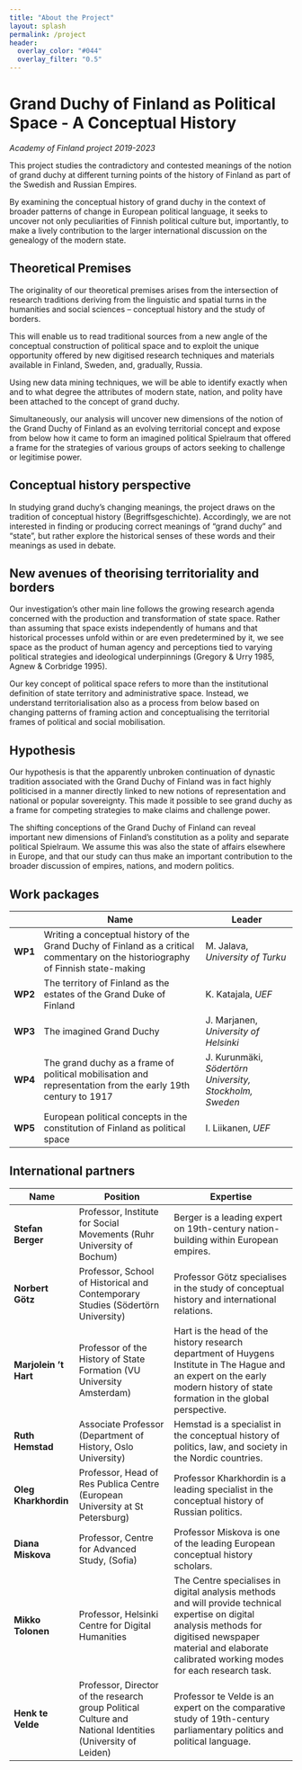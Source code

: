 ```yaml
---
title: "About the Project"
layout: splash
permalink: /project
header:
  overlay_color: "#044"
  overlay_filter: "0.5"
---
```


# Grand Duchy of Finland as Political Space - A Conceptual History 

*Academy of Finland project 2019-2023* 

This project studies the contradictory and contested meanings of the notion of grand duchy at different turning points of the history of Finland as part of the Swedish and Russian Empires.  

By examining the conceptual history of grand duchy in the context of broader patterns of change in European political language, it seeks to uncover not only peculiarities of Finnish political culture but, importantly, to make a lively contribution to the larger international discussion on the genealogy of the modern state. 

## Theoretical Premises

The originality of our theoretical premises arises from the intersection of research traditions deriving from the linguistic and spatial turns in the humanities and social sciences – conceptual history and the study of borders.  

This will enable us to read traditional sources from a new angle of the conceptual construction of political space and to exploit the unique opportunity offered by new digitised research techniques and materials available in Finland, Sweden, and, gradually, Russia. 

Using new data mining techniques, we will be able to identify exactly when and to what degree the attributes of modern state, nation, and polity have been attached to the concept of grand duchy.  

Simultaneously, our analysis will uncover new dimensions of the notion of the Grand Duchy of Finland as an evolving territorial concept and expose from below how it came to form an imagined political Spielraum that offered a frame for the strategies of various groups of actors seeking to challenge or legitimise power. 

## Conceptual history perspective

In studying grand duchy’s changing meanings, the project draws on the tradition of conceptual history (Begriffsgeschichte). Accordingly, we are not interested in finding or producing correct meanings of “grand duchy” and “state”, but rather explore the historical senses of these words and their meanings as used in debate. 

## New avenues of theorising territoriality and borders

Our investigation’s other main line follows the growing research agenda concerned with the production and transformation of state space. Rather than assuming that space exists independently of humans and that historical processes unfold within or are even predetermined by it, we see space as the product of human agency and perceptions tied to varying political strategies and ideological underpinnings (Gregory & Urry 1985, Agnew & Corbridge 1995). 

Our key concept of political space refers to more than the institutional definition of state territory and administrative space. Instead, we understand territorialisation also as a process from below based on changing patterns of framing action and conceptualising the territorial frames of political and social mobilisation. 

## Hypothesis

Our hypothesis is that the apparently unbroken continuation of dynastic tradition associated with the Grand Duchy of Finland was in fact highly politicised in a manner directly linked to new notions of representation and national or popular sovereignty. This made it possible to see grand duchy as a frame for competing strategies to make claims and challenge power.  

The shifting conceptions of the Grand Duchy of Finland can reveal important new dimensions of Finland’s constitution as a polity and separate political Spielraum. We assume this was also the state of affairs elsewhere in Europe, and that our study can thus make an important contribution to the broader discussion of empires, nations, and modern politics. 

## Work packages 

|    |Name|Leader
|----|----|------
|**WP1** | Writing a conceptual history of the Grand Duchy of Finland as a critical commentary on the historiography of Finnish state-making | M. Jalava, *University of Turku* 
|**WP2** | The territory of Finland as the estates of the Grand Duke of Finland | K. Katajala, *UEF* 
|**WP3** | The imagined Grand Duchy | J. Marjanen, *University of Helsinki* 
|**WP4** | The grand duchy as a frame of political mobilisation and representation from the  early 19th century to 1917 | J. Kurunmäki, *Södertörn University, Stockholm, Sweden* 
|**WP5** | European political concepts in the constitution of Finland as political space | I. Liikanen, *UEF* 

## International partners 

| Name | Position | Expertise
|------|----------|----------
| **Stefan Berger**     | Professor, Institute for Social Movements (Ruhr University of Bochum) | Berger is a leading expert on 19th-century nation-building within European empires.  
| **Norbert Götz**      | Professor, School of Historical and Contemporary Studies (Södertörn University) | Professor Götz specialises in the study of conceptual history and international relations.  
| **Marjolein ’t Hart** | Professor of the History of State Formation (VU University Amsterdam) | Hart is the head of the history research department of Huygens Institute in The Hague and an expert on the early modern history of state formation in the global perspective.  
| **Ruth Hemstad**      | Associate Professor (Department of History, Oslo University) | Hemstad is a specialist in the conceptual history of politics, law, and society in the Nordic countries.  
| **Oleg Kharkhordin**  | Professor, Head of Res Publica Centre (European University at St Petersburg) | Professor Kharkhordin is a leading specialist in the conceptual history of Russian politics.
| **Diana Miskova**     | Professor, Centre for Advanced Study, (Sofia) | Professor Miskova is one of the leading European conceptual history scholars.
| **Mikko Tolonen**     | Professor, Helsinki Centre for Digital Humanities | The Centre specialises in digital analysis methods and will provide technical expertise on digital analysis methods for digitised newspaper material and elaborate calibrated working modes for each research task.  
| **Henk te Velde**     | Professor, Director of the research group Political Culture and National Identities (University of Leiden) | Professor te Velde is an expert on the comparative study of 19th-century parliamentary politics and political language. 